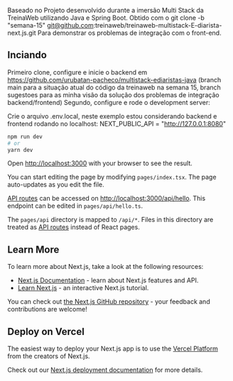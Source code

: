 Baseado no Projeto desenvolvido durante a imersão Multi Stack da TreinaWeb utilizando Java e Spring Boot. Obtido com o git clone -b "semana-15" git@github.com:treinaweb/treinaweb-multistack-E-diarista-next.js.git   Para demonstrar os problemas de integração com o front-end.

## Inciando
Primeiro clone, configure e inicie o backend em https://github.com/urubatan-pacheco/multistack-ediaristas-java (branch main para a situação atual do código da treinaweb na semana 15, branch sugestoes para as minha visão da solução dos problemas de integração backend/frontend)
Segundo, configure e rode o development server:

Crie o arquivo .env.local, neste exemplo estou considerando backend e frontend rodando no localhost:
NEXT_PUBLIC_API = "http://127.0.0.1:8080"

```bash
npm run dev
# or
yarn dev
```

Open [http://localhost:3000](http://localhost:3000) with your browser to see the result.

You can start editing the page by modifying `pages/index.tsx`. The page auto-updates as you edit the file.

[API routes](https://nextjs.org/docs/api-routes/introduction) can be accessed on [http://localhost:3000/api/hello](http://localhost:3000/api/hello). This endpoint can be edited in `pages/api/hello.ts`.

The `pages/api` directory is mapped to `/api/*`. Files in this directory are treated as [API routes](https://nextjs.org/docs/api-routes/introduction) instead of React pages.

## Learn More

To learn more about Next.js, take a look at the following resources:

- [Next.js Documentation](https://nextjs.org/docs) - learn about Next.js features and API.
- [Learn Next.js](https://nextjs.org/learn) - an interactive Next.js tutorial.

You can check out [the Next.js GitHub repository](https://github.com/vercel/next.js/) - your feedback and contributions are welcome!

## Deploy on Vercel

The easiest way to deploy your Next.js app is to use the [Vercel Platform](https://vercel.com/new?utm_medium=default-template&filter=next.js&utm_source=create-next-app&utm_campaign=create-next-app-readme) from the creators of Next.js.

Check out our [Next.js deployment documentation](https://nextjs.org/docs/deployment) for more details.
